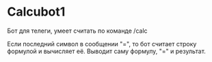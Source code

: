 # Calcubot1

Бот для телеги, умеет считать по команде /calc

Если последний символ в сообщении "=", то бот считает строку формулой и вычисляет её. Выводит саму формулу, "=" и результат.
